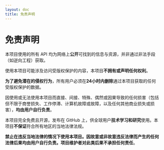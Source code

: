```yaml
---
layout: doc
title: 免责声明
---
```


# 免责声明

本项目使用的所有 API 均为网络上**公开**可找到的信息与资源，并非通过非法手段（如逆向工程）获取。

使用本项目可能涉及访问受版权保护的内容，本项目**不拥有或声明任何权利**。

**为了避免潜在的侵权行为**，所有用户必须在**24小时内删除**通过本项目获取的任何受版权保护的数据。

因使用或无法使用本项目而直接、间接、特殊、偶然或因果导致的任何损害（包括但不限于商誉损失、工作停滞、计算机故障或故障，以及任何其他商业损失或损害），**均由用户自行负责**。

本项目完全免费且开源，发布在 GitHub 上，供全球用户**技术学习和研究**使用。本项目**不保证**符合所有地区的当地法律法规。

**禁止在违反当地法律的情况下使用本项目。**因故意或非故意违反法律而产生的任何法律后果均由用户自行负责。项目维护者对此类后果**不承担任何责任**。